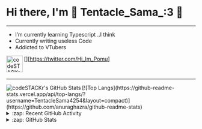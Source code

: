 # Hi there, I'm 🐙 Tentacle_Sama_:3 🐙
---
- I’m currently learning Typescript ..I think
- Currently writing useless Code
- Addicted to VTubers

[<img align="left" alt="codeSTACKr | Twitter" width="44px" src="https://cdn.jsdelivr.net/npm/simple-icons@v3/icons/twitter.svg" />][https://twitter.com/Hi_Im_Pomu]


<br />


---
 <img align="left" alt="codeSTACKr's GitHub Stats" src="https://github-readme-stats.codestackr.vercel.app/api?username=TentacleSama4254&show_icons=true&hide_border=true" />
[![Top Langs](https://github-readme-stats.vercel.app/api/top-langs/?username=TentacleSama4254&layout=compact)](https://github.com/anuraghazra/github-readme-stats)

<details>
  <summary>:zap: Recent GitHub Activity</summary>
  
<!--START_SECTION:activity-->

<!--END_SECTION:activity-->

</details>

<details>
  <summary>:zap: GitHub Stats</summary>

 
